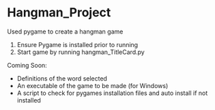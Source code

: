 # Hangman_Project
Used pygame to create a hangman game

1. Ensure Pygame is installed prior to running 
2. Start game by running hangman_TitleCard.py 

Coming Soon:
  - Definitions of the word selected
  - An executable of the game to be made (for Windows)
  - A script to check for pygames installation files and auto install if not installed
